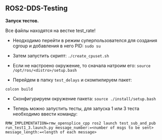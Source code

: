 ## ROS2-DDS-Testing

**Запуск тестов.**

Все файлы находятся на вестке test_rate!

* Неодходимо перейти в режим суперпользователся для создания cgroup и добавления в него PID: 
`sudo su`

* Затем запустить скрипт:
`./create_cpuset.sh`

* Если не настроено окружение, то сначала натроим его: 
`source /opt/ros/<distro>/setup.bash`

* Перейдем в папку `test_delays` и скомпилируем пакет:

`colcon build`

* Сконфигурируем окружение пакета:
`source ./install/setup.bash`

* Теперь можно запустить тесты, для запуска 1 или 3 теста необходимо ввести команду:

`RMW_IMPLEMENTATION=rmw_opensplice_cpp ros2 launch test_sub_and_pub run_test1_3.launch.py message_number:=<number of msgs to be sent> message_length:=<length of each message>`
